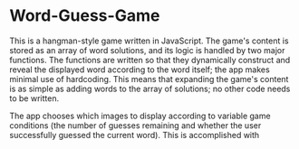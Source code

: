 # Word-Guess-Game

This is a hangman-style game written in JavaScript. The game's content is stored as an array of word solutions, and its logic is handled by two major functions. The functions are written so that they dynamically construct and reveal the displayed word according to the word itself; the app makes minimal use of hardcoding. This means that expanding the game's content is as simple as adding words to the array of solutions; no other code needs to be written. 

The app chooses which images to display according to variable game conditions (the number of guesses remaining and whether the user successfully guessed the current word). This is accomplished with 
